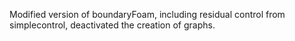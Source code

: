Modified version of boundaryFoam, including residual control from simplecontrol, deactivated the creation of graphs.
